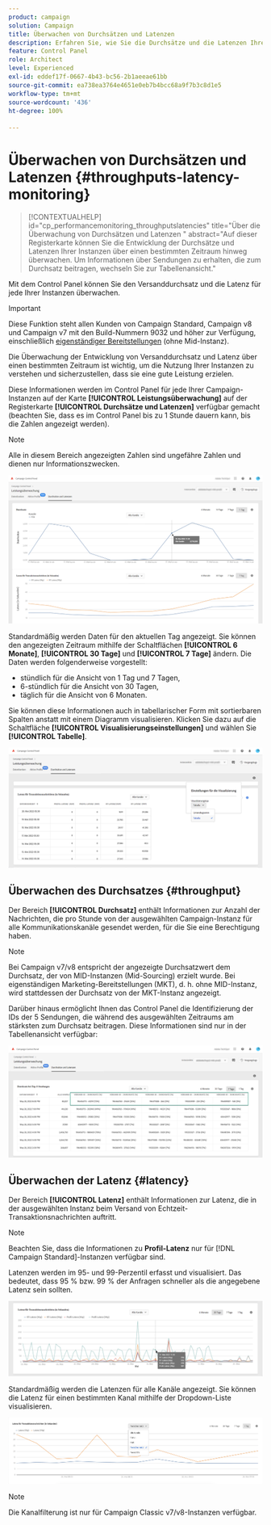 ```yaml
---
product: campaign
solution: Campaign
title: Überwachen von Durchsätzen und Latenzen
description: Erfahren Sie, wie Sie die Durchsätze und die Latenzen Ihrer Campaign-Instanzen im Control Panel überwachen.
feature: Control Panel
role: Architect
level: Experienced
exl-id: eddef17f-0667-4b43-bc56-2b1aeeae61bb
source-git-commit: ea738ea3764e4651e0eb7b4bcc68a9f7b3c8d1e5
workflow-type: tm+mt
source-wordcount: '436'
ht-degree: 100%

---
```


# Überwachen von Durchsätzen und Latenzen {#throughputs-latency-monitoring}

>[!CONTEXTUALHELP]
>id="cp_performancemonitoring_throughputslatencies"
>title="Über die Überwachung von Durchsätzen und Latenzen "
>abstract="Auf dieser Registerkarte können Sie die Entwicklung der Durchsätze und Latenzen Ihrer Instanzen über einen bestimmten Zeitraum hinweg überwachen. Um Informationen über Sendungen zu erhalten, die zum Durchsatz beitragen, wechseln Sie zur Tabellenansicht."

Mit dem Control Panel können Sie den Versanddurchsatz und die Latenz für jede Ihrer Instanzen überwachen.

>[!IMPORTANT]
>
>Diese Funktion steht allen Kunden von Campaign Standard, Campaign v8 und Campaign v7 mit den Build-Nummern 9032 und höher zur Verfügung, einschließlich [eigenständiger Bereitstellungen](https://experienceleague.adobe.com/docs/campaign-classic/using/installing-campaign-classic/deployment-types-/standalone-deployment.html?lang=de) (ohne Mid-Instanz).

Die Überwachung der Entwicklung von Versanddurchsatz und Latenz über einen bestimmten Zeitraum ist wichtig, um die Nutzung Ihrer Instanzen zu verstehen und sicherzustellen, dass sie eine gute Leistung erzielen.

Diese Informationen werden im Control Panel für jede Ihrer Campaign-Instanzen auf der Karte **[!UICONTROL Leistungsüberwachung]** auf der Registerkarte **[!UICONTROL Durchsätze und Latenzen]** verfügbar gemacht (beachten Sie, dass es im Control Panel bis zu 1 Stunde dauern kann, bis die Zahlen angezeigt werden).

>[!NOTE]
>
>Alle in diesem Bereich angezeigten Zahlen sind ungefähre Zahlen und dienen nur Informationszwecken.

![](assets/throughput-latencies-overview.png)

Standardmäßig werden Daten für den aktuellen Tag angezeigt. Sie können den angezeigten Zeitraum mithilfe der Schaltflächen **[!UICONTROL 6 Monate]**, **[!UICONTROL 30 Tage]** und **[!UICONTROL 7 Tage]** ändern. Die Daten werden folgenderweise vorgestellt:
* stündlich für die Ansicht von 1 Tag und 7 Tagen,
* 6-stündlich für die Ansicht von 30 Tagen,
* täglich für die Ansicht von 6 Monaten.

Sie können diese Informationen auch in tabellarischer Form mit sortierbaren Spalten anstatt mit einem Diagramm visualisieren. Klicken Sie dazu auf die Schaltfläche **[!UICONTROL Visualisierungseinstellungen]** und wählen Sie **[!UICONTROL Tabelle]**.

![](assets/throughput-latencies-table.png)

## Überwachen des Durchsatzes {#throughput}

Der Bereich **[!UICONTROL Durchsatz]** enthält Informationen zur Anzahl der Nachrichten, die pro Stunde von der ausgewählten Campaign-Instanz für alle Kommunikationskanäle gesendet werden, für die Sie eine Berechtigung haben.

>[!NOTE]
>
>Bei Campaign v7/v8 entspricht der angezeigte Durchsatzwert dem Durchsatz, der von MID-Instanzen (Mid-Sourcing) erzielt wurde. Bei eigenständigen Marketing-Bereitstellungen (MKT), d. h. ohne MID-Instanz, wird stattdessen der Durchsatz von der MKT-Instanz angezeigt.

Darüber hinaus ermöglicht Ihnen das Control Panel die Identifizierung der IDs der 5 Sendungen, die während des ausgewählten Zeitraums am stärksten zum Durchsatz beitragen. Diese Informationen sind nur in der Tabellenansicht verfügbar:

![](assets/throughput-latencies-top5.png)

## Überwachen der Latenz {#latency}

Der Bereich **[!UICONTROL Latenz]** enthält Informationen zur Latenz, die in der ausgewählten Instanz beim Versand von Echtzeit-Transaktionsnachrichten auftritt.

>[!NOTE]
>
>Beachten Sie, dass die Informationen zu **Profil-Latenz** nur für [!DNL Campaign Standard]-Instanzen verfügbar sind.

Latenzen werden im 95- und 99-Perzentil erfasst und visualisiert. Das bedeutet, dass 95 % bzw. 99 % der Anfragen schneller als die angegebene Latenz sein sollten.

![](assets/throughput-latencies-latency.png)

Standardmäßig werden die Latenzen für alle Kanäle angezeigt. Sie können die Latenz für einen bestimmten Kanal mithilfe der Dropdown-Liste visualisieren.

![](assets/throughput-latencies-filter.png)

>[!NOTE]
>
>Die Kanalfilterung ist nur für Campaign Classic v7/v8-Instanzen verfügbar.
